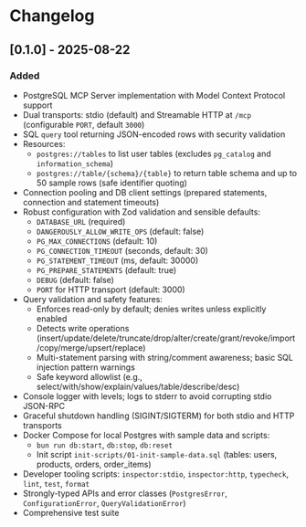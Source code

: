 # Changelog

## [0.1.0] - 2025-08-22

### Added
- PostgreSQL MCP Server implementation with Model Context Protocol support
- Dual transports: stdio (default) and Streamable HTTP at `/mcp` (configurable `PORT`, default `3000`)
- SQL `query` tool returning JSON-encoded rows with security validation
- Resources:
  - `postgres://tables` to list user tables (excludes `pg_catalog` and `information_schema`)
  - `postgres://table/{schema}/{table}` to return table schema and up to 50 sample rows (safe identifier quoting)
- Connection pooling and DB client settings (prepared statements, connection and statement timeouts)
- Robust configuration with Zod validation and sensible defaults:
  - `DATABASE_URL` (required)
  - `DANGEROUSLY_ALLOW_WRITE_OPS` (default: false)
  - `PG_MAX_CONNECTIONS` (default: 10)
  - `PG_CONNECTION_TIMEOUT` (seconds, default: 30)
  - `PG_STATEMENT_TIMEOUT` (ms, default: 30000)
  - `PG_PREPARE_STATEMENTS` (default: true)
  - `DEBUG` (default: false)
  - `PORT` for HTTP transport (default: 3000)
- Query validation and safety features:
  - Enforces read-only by default; denies writes unless explicitly enabled
  - Detects write operations (insert/update/delete/truncate/drop/alter/create/grant/revoke/import/copy/merge/upsert/replace)
  - Multi-statement parsing with string/comment awareness; basic SQL injection pattern warnings
  - Safe keyword allowlist (e.g., select/with/show/explain/values/table/describe/desc)
- Console logger with levels; logs to stderr to avoid corrupting stdio JSON-RPC
- Graceful shutdown handling (SIGINT/SIGTERM) for both stdio and HTTP transports
- Docker Compose for local Postgres with sample data and scripts:
  - `bun run db:start`, `db:stop`, `db:reset`
  - Init script `init-scripts/01-init-sample-data.sql` (tables: users, products, orders, order_items)
- Developer tooling scripts: `inspector:stdio`, `inspector:http`, `typecheck`, `lint`, `test`, `format`
- Strongly-typed APIs and error classes (`PostgresError`, `ConfigurationError`, `QueryValidationError`)
- Comprehensive test suite